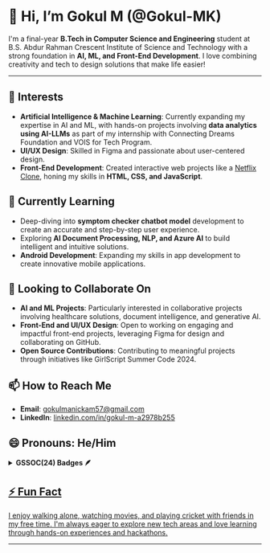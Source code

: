 # 👋 Hi, I’m Gokul M (@Gokul-MK)

I'm a final-year **B.Tech in Computer Science and Engineering** student at B.S. Abdur Rahman Crescent Institute of Science and Technology with a strong foundation in **AI, ML, and Front-End Development**. I love combining creativity and tech to design solutions that make life easier!

---

## 👀 Interests
- **Artificial Intelligence & Machine Learning**: Currently expanding my expertise in AI and ML, with hands-on projects involving **data analytics using AI-LLMs** as part of my internship with Connecting Dreams Foundation and VOIS for Tech Program.
- **UI/UX Design**: Skilled in Figma and passionate about user-centered design.
- **Front-End Development**: Created interactive web projects like a [Netflix Clone](https://github.com/Gokul-MK/Netflix-Clone), honing my skills in **HTML, CSS, and JavaScript**.

## 🌱 Currently Learning
- Deep-diving into **symptom checker chatbot model** development to create an accurate and step-by-step user experience.
- Exploring **AI Document Processing, NLP, and Azure AI** to build intelligent and intuitive solutions.
- **Android Development**: Expanding my skills in app development to create innovative mobile applications.

## 💞️ Looking to Collaborate On
- **AI and ML Projects**: Particularly interested in collaborative projects involving healthcare solutions, document intelligence, and generative AI.
- **Front-End and UI/UX Design**: Open to working on engaging and impactful front-end projects, leveraging Figma for design and collaborating on GitHub.
- **Open Source Contributions**: Contributing to meaningful projects through initiatives like GirlScript Summer Code 2024.

## 📫 How to Reach Me
- **Email**: [gokulmanickam57@gmail.com](mailto:gokulmanickam57@gmail.com)
- **LinkedIn**: [linkedin.com/in/gokul-m-a2978b255](https://www.linkedin.com/in/gokul-m-a2978b255)

## 😄 Pronouns: He/Him

<details>	
 <summary><b>GSSOC(24) Badges 🪶</b></summary><br>
<div style='display:flex; align-items:center; gap: 10px;' align='center'><a href="https://gssoc.girlscript.tech/leaderboard">
<img src="https://raw.githubusercontent.com/GSSoC24/Postman-Challenge/main/docs/assets/Postman White.png" width="100px" height="100px" />
<img src="https://raw.githubusercontent.com/GSSoC24/Hack-Web3Conf/refs/heads/main/assets/Hack-Web3Conf%202024%20Badge%20(2).png" width="100px" height="100px" />
  <img src="https://raw.githubusercontent.com/GSSoC24/Postman-Challenge/main/docs/assets/1.png" width="100px" height="100px" />
  <img src="https://raw.githubusercontent.com/GSSoC24/Postman-Challenge/main/docs/assets/2.png" width="100px" height="100px" />
  <img src="https://raw.githubusercontent.com/GSSoC24/Postman-Challenge/main/docs/assets/3.png" width="100px" height="100px" />
  <img src="https://raw.githubusercontent.com/GSSoC24/Postman-Challenge/main/docs/assets/4.png" width="100px" height="100px" />
  <img src="https://raw.githubusercontent.com/GSSoC24/Postman-Challenge/main/docs/assets/5.png" width="100px" height="100px" />
</div>
</details>

## ⚡ Fun Fact
I enjoy walking alone, watching movies, and playing cricket with friends in my free time. I'm always eager to explore new tech areas and love learning through hands-on experiences and hackathons.

---


